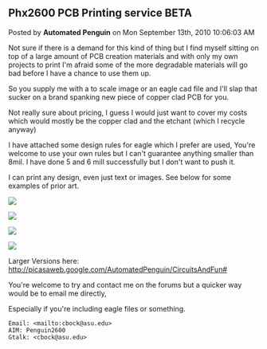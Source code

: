 ## Phx2600 PCB Printing service BETA
Posted by **Automated Penguin** on Mon September 13th, 2010 10:06:03 AM

Not sure if there is a demand for this kind of thing but I find myself sitting
on top of a large amount of PCB creation materials and with only my own projects
to print I'm afraid some of the more degradable materials will go bad before I
have a chance to use them up.

So you supply me with a to scale image or an eagle cad file and I'll slap that
sucker on a brand spanking new piece of copper clad PCB for you.

Not really sure about pricing, I guess I would just want to cover my costs which
would mostly be the copper clad and the etchant (which I recycle anyway)

I have attached some design rules for eagle which I prefer are used, You're
welcome to use your own rules but I can't guarantee anything smaller than 8mil.
I have done 5 and 6 mill successfully but I don't want to push it.

I can print any design, even just text or images. See below for some examples of
prior art.

![](http://lh6.ggpht.com/_IWUYEzYT-aY/TI5IgxyIoaI/AAAAAAAAAB4/-vjDseL7rl8/s400/IMG_1366.jpg)

![](http://lh3.ggpht.com/_IWUYEzYT-aY/TI5IhWJHRNI/AAAAAAAAABw/gPB4lF1v_OE/s400/IMG_1508.JPG)

![](http://lh3.ggpht.com/_IWUYEzYT-aY/TI5IfqZSrdI/AAAAAAAAACA/N05itUvjhQk/s400/IMG_1361.jpg)

![](http://lh6.ggpht.com/_IWUYEzYT-aY/TI5IgYISUvI/AAAAAAAAABg/Cg-nS0bg0SA/s400/IMG_1365.jpg)

Larger Versions here:
<http://picasaweb.google.com/AutomatedPenguin/CircuitsAndFun#>

You're welcome to try and contact me on the forums but a quicker way would be to
email me directly,

Especially if you're including eagle files or something.

    Email: <mailto:cbock@asu.edu>
    AIM: Penguin2600
    Gtalk: <cbock@asu.edu>
